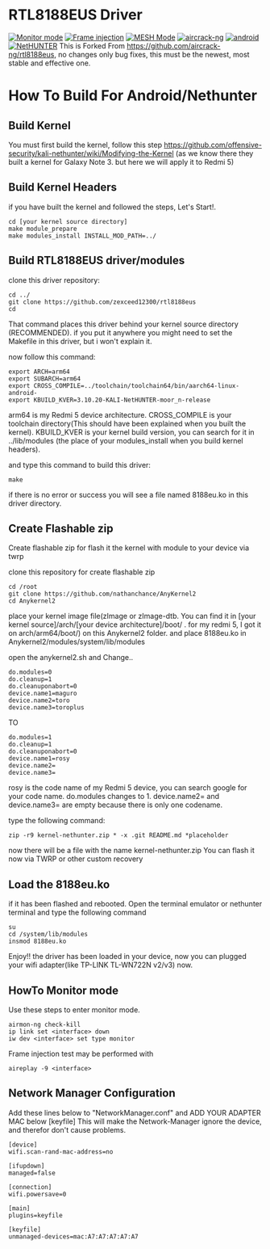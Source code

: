 
# RTL8188EUS Driver
[![Monitor mode](https://img.shields.io/badge/monitor%20mode-supported-brightgreen.svg)](#) [![Frame injection](https://img.shields.io/badge/frame%20injection-supported-brightgreen)](#) [![MESH Mode](https://img.shields.io/badge/mesh%20mode-supported-brightgreen.svg)](#) [![aircrack-ng](https://img.shields.io/badge/aircrack--ng-supported-blue.svg)](#) [![android](https://img.shields.io/badge/android-supported-blue.svg)](#) [![NetHUNTER](https://img.shields.io/badge/NetHUNTER-supported-red.svg)](#)
This is Forked From https://github.com/aircrack-ng/rtl8188eus, no changes only bug fixes, this must be the newest, most stable and effective one.

# How To Build For Android/Nethunter
## Build Kernel
You must first build the kernel, follow this step https://github.com/offensive-security/kali-nethunter/wiki/Modifying-the-Kernel
(as we know there they built a kernel for Galaxy Note 3. but here we will apply it to Redmi 5)

## Build Kernel Headers
if you have built the kernel and followed the steps, Let's Start!. 
```
cd [your kernel source directory]
make module_prepare
make modules_install INSTALL_MOD_PATH=../
```
## Build RTL8188EUS driver/modules
clone this driver repository:
```
cd ../
git clone https://github.com/zexceed12300/rtl8188eus
cd
```
That command places this driver behind your kernel source directory (RECOMMENDED). if you put it anywhere you might need to set the Makefile in this driver, but i won't explain it.

now follow this command:
```
export ARCH=arm64
export SUBARCH=arm64
export CROSS_COMPILE=../toolchain/toolchain64/bin/aarch64-linux-android-
export KBUILD_KVER=3.10.20-KALI-NetHUNTER-moor_n-release
```
arm64 is my Redmi 5 device architecture. CROSS_COMPILE is your toolchain directory(This should have been explained when you built the kernel). KBUILD_KVER is your kernel build version, you can search for it in ../lib/modules (the place of your modules_install when you build kernel headers).


and type this command to build this driver: 
```
make
```
if there is no error or success you will see a file named 8188eu.ko in this driver directory. 
## Create Flashable zip 
Create flashable zip for flash it the kernel with module to your device via twrp

clone this repository for create flashable zip
```
cd /root
git clone https://github.com/nathanchance/AnyKernel2
cd Anykernel2
```
place your kernel image file(zImage or zImage-dtb. You can find it in [your kernel source]/arch/[your device architecture]/boot/ . for my redmi 5, I got it on arch/arm64/boot/) on this Anykernel2 folder. and place 8188eu.ko in Anykernel2/modules/system/lib/modules

open the anykernel2.sh and Change..
```
do.modules=0
do.cleanup=1
do.cleanuponabort=0
device.name1=maguro
device.name2=toro
device.name3=toroplus
```
TO
```
do.modules=1
do.cleanup=1
do.cleanuponabort=0
device.name1=rosy
device.name2=
device.name3=
```
rosy is the code name of my Redmi 5 device, you can search google for your code name. do.modules changes to 1. device.name2= and device.name3= are empty because there is only one codename.

type the following command:
```
zip -r9 kernel-nethunter.zip * -x .git README.md *placeholder
```
now there will be a file with the name kernel-nethunter.zip 
You can flash it now via TWRP or other custom recovery
## Load the 8188eu.ko
if it has been flashed and rebooted. Open the terminal emulator or nethunter terminal and type the following command
```
su
cd /system/lib/modules
insmod 8188eu.ko
```
Enjoy!! the driver has been loaded in your device, now you can plugged your wifi adapter(like TP-LINK TL-WN722N v2/v3) now.
## HowTo Monitor mode
Use these steps to enter monitor mode.
```
airmon-ng check-kill
ip link set <interface> down
iw dev <interface> set type monitor
```
Frame injection test may be performed with
```
aireplay -9 <interface>
```
## Network Manager Configuration
Add these lines below to "NetworkManager.conf" and ADD YOUR ADAPTER MAC below [keyfile] This will make the Network-Manager ignore the device, and therefor don't cause problems.
```
[device]
wifi.scan-rand-mac-address=no

[ifupdown]
managed=false

[connection]
wifi.powersave=0

[main]
plugins=keyfile

[keyfile]
unmanaged-devices=mac:A7:A7:A7:A7:A7
```
